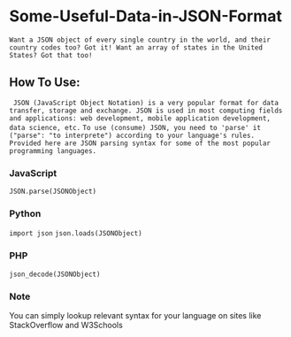 # Some-Useful-Data-in-JSON-Format
``` Want a JSON object of every single country in the world, and their country codes too? Got it! Want an array of states in the United States? Got that too! ```
## How To Use:
``` JSON (JavaScript Object Notation) is a very popular format for data transfer, storage and exchange. JSON is used in most computing fields and applications: web development, mobile application development, data science, etc.```
``` To use (consume) JSON, you need to 'parse' it ("parse": "to interprete") according to your language's rules. Provided here are JSON parsing syntax for some of the most popular programming languages. ```
### JavaScript
``` JSON.parse(JSONObject) ```
### Python 
``` import json ```
``` json.loads(JSONObject) ```
### PHP
``` json_decode(JSONObject) ```
### Note
You can simply lookup relevant syntax for your language on sites like StackOverflow and W3Schools
